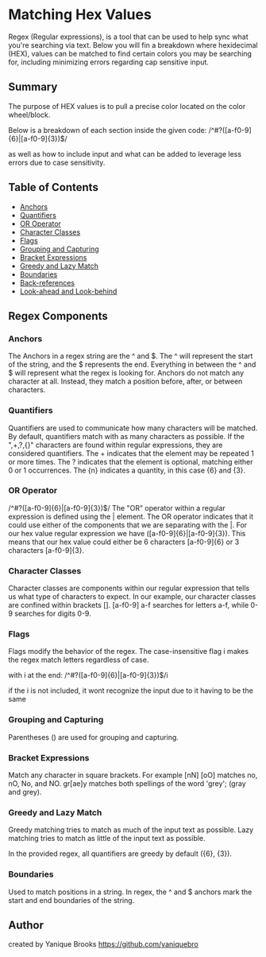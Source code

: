 # Matching Hex Values

Regex (Regular expressions), is a tool that can be used to help sync what you're searching via text. Below you will fin a breakdown where hexidecimal (HEX), values can be matched to find certain colors you may be searching for, including minimizing errors regarding cap sensitive input.

## Summary

The purpose of HEX values is to pull a precise color located on the color wheel/block.

Below is a breakdown of each section inside the given code:
/^#?([a-f0-9]{6}|[a-f0-9]{3})$/ 

as well as how to include input and what can be added to leverage less errors due to case sensitivity.


## Table of Contents

- [Anchors](#anchors)
- [Quantifiers](#quantifiers)
- [OR Operator](#or-operator)
- [Character Classes](#character-classes)
- [Flags](#flags)
- [Grouping and Capturing](#grouping-and-capturing)
- [Bracket Expressions](#bracket-expressions)
- [Greedy and Lazy Match](#greedy-and-lazy-match)
- [Boundaries](#boundaries)
- [Back-references](#back-references)
- [Look-ahead and Look-behind](#look-ahead-and-look-behind)

## Regex Components

### Anchors
The Anchors in a regex string are the ^ and $. The ^ will represent the start of the string, and the $ represents the end. Everything in between the ^ and $ will represent what the regex is looking for. Anchors do not match any character at all. Instead, they match a position before, after, or between characters.

### Quantifiers
Quantifiers are used to communicate how many characters will be matched. By default, quantifiers match with as many characters as possible. If the ",+,?,{}" characters are found within regular expressions, they are considered quantifiers. The + indicates that the element may be repeated 1 or more times. The ? indicates that the element is optional, matching either 0 or 1 occurrences. The {n} indicates a quantity, in this case {6} and {3}.

### OR Operator
/^#?([a-f0-9]{6}|[a-f0-9]{3})$/ 
The "OR" operator within a regular expression is defined using the | element. The OR operator indicates that it could use either of the components that we are separating with the |. For our hex value regular expression we have ([a-f0-9]{6}|[a-f0-9]{3}). This means that our hex value could either be 6 characters [a-f0-9]{6} or 3 characters [a-f0-9]{3}.

### Character Classes
Character classes are components within our regular expression that tells us what type of characters to expect. In our example, our character classes are confined within brackets []. [a-f0-9]  a-f searches for letters a-f, while 0-9 searches for digits 0-9.

### Flags
Flags modify the behavior of the regex. The case-insensitive flag i makes the regex match letters regardless of case.

with i at the end: /^#?([a-f0-9]{6}|[a-f0-9]{3})$/i

if the i is not included, it wont recognize the input due to it having to be the same

### Grouping and Capturing
Parentheses () are used for grouping and capturing.

### Bracket Expressions
Match any character in square brackets. For example [nN] [oO] matches no, nO, No, and NO. gr[ae]y matches both spellings of the word 'grey'; (gray and grey).

### Greedy and Lazy Match
Greedy matching tries to match as much of the input text as possible. Lazy matching tries to match as little of the input text as possible.

In the provided regex, all quantifiers are greedy by default ({6}, {3}).

### Boundaries
Used to match positions in a string. In regex, the ^ and $ anchors mark the start and end boundaries of the string.

## Author

created by Yanique Brooks https://github.com/yaniquebro
